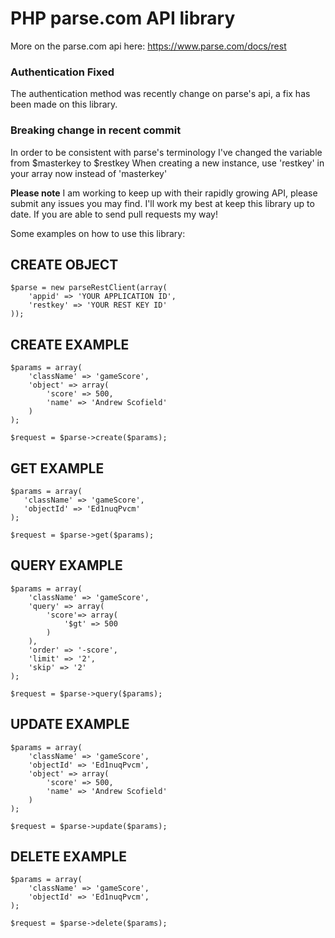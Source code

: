PHP parse.com API library
===========================
More on the parse.com api here: https://www.parse.com/docs/rest

### Authentication Fixed ###
The authentication method was recently change on parse's api, a fix has been made on this library.

### Breaking change in recent commit ###
In order to be consistent with parse's terminology I've changed the variable from $masterkey to $restkey
When creating a new instance, use 'restkey' in your array now instead of 'masterkey'




**Please note**
I am working to keep up with their rapidly growing API, please submit any issues you may find. I'll work my best at keep this library up to date. If you are able to send pull requests my way!



Some examples on how to use this library:

CREATE OBJECT
--------------

```
$parse = new parseRestClient(array(
	'appid' => 'YOUR APPLICATION ID',
	'restkey' => 'YOUR REST KEY ID'
));
```

CREATE EXAMPLE
----------------

```
$params = array(
    'className' => 'gameScore',
    'object' => array(
    	'score' => 500,
    	'name' => 'Andrew Scofield'
    )
);

$request = $parse->create($params);
```
  
GET EXAMPLE
------------

 ```
$params = array(
    'className' => 'gameScore',
    'objectId' => 'Ed1nuqPvcm'
);

$request = $parse->get($params);
```

QUERY EXAMPLE
--------------

```
$params = array(
    'className' => 'gameScore',
    'query' => array(
    	'score'=> array(
    		'$gt' => 500
    	) 
    ),
    'order' => '-score',
    'limit' => '2',
    'skip' => '2'
);

$request = $parse->query($params);
```

UPDATE EXAMPLE
---------------

```
$params = array(
    'className' => 'gameScore',
    'objectId' => 'Ed1nuqPvcm',
    'object' => array(
    	'score' => 500,
    	'name' => 'Andrew Scofield'
    )
);

$request = $parse->update($params);
```  

DELETE EXAMPLE
----------------

```
$params = array(
    'className' => 'gameScore',
    'objectId' => 'Ed1nuqPvcm',
);

$request = $parse->delete($params); 
```
